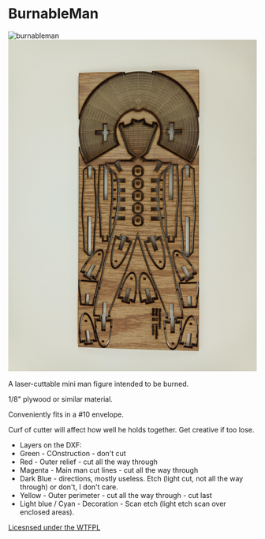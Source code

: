 # BurnableMan

![burnableman](./BurnableMan-v2Final-assembled.jpg)
![burnableman-cardmode](./BurnableMan-v2Final-unassembled.jpg)

A laser-cuttable mini man figure intended to be burned.

1/8" plywood or similar material.

Conveniently fits in a #10 envelope.

Curf of cutter will affect how well he holds together.  Get creative if too lose.

- Layers on the DXF:
- Green - COnstruction - don't cut
- Red - Outer relief - cut all the way through
- Magenta - Main man cut lines - cut all the way through
- Dark Blue - directions, mostly useless.  Etch (light cut, not all the way through) or don't, I don't care.
- Yellow - Outer perimeter - cut all the way through - cut last
- Light blue / Cyan - Decoration - Scan etch (light etch scan over enclosed areas).

[Licesnsed under the WTFPL](http://www.wtfpl.net/about/)

